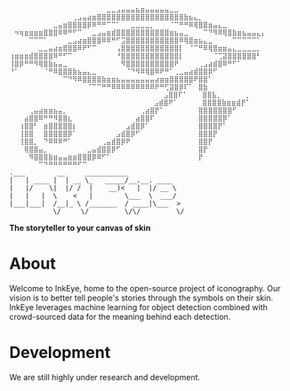 ```
⠀⠀⠀⠀⠀⠀⠀⠀⠀⠀⠀⠀⠀⠀⠀⠀⠀⠀⠀⠀⣀⣀⣠⣤⣤⣤⣦⣶⣤⣤⣤⣤⣤⣀⣀
⠀⠀⠀⠀⠀⠀⠀⠀⠀⠀⠀⠀⠀⢀⣠⣤⣴⣶⣿⣿⣿⣿⣿⣿⣿⣿⣿⣿⣿⣿⣿⣿⣿⣿⣿⣿⣷⣦⣄⡀
⠀⠀⠀⠀⠀⠀⠀⠀⠀⣀⣤⣶⣿⣿⣿⣿⡿⠿⠛⠛⠉⠉⠁⠀⠀⣀⣀⣀⣀⡀⠀⠀⠀⠈⠉⠛⠛⠿⢿⣿⣿⣶⣤⣄⣀
⠀⠲⢶⣶⣶⣶⣶⣿⣿⣿⠿⠿⠛⠋⠉⠀⠀⣀⣠⣤⣶⣾⣿⣿⣿⣿⣿⣿⣿⣿⣿⣿⣿⣶⣦⣤⣀⠀⠀⠀⠉⠙⠻⠿⢿⣿⣷⣶⣦⣤⣤⣄⡄
⠀⠀⠀⠀⠉⠉⠉⠁⠀⠀⠀⠀⣀⣠⣴⣶⣿⣿⣿⠿⠿⠛⠋⣩⣿⣿⣿⣿⣿⣿⣿⣿⣿⣿⣿⠿⢿⣿⣶⣦⣄⣀⠀⠀⠀⠀⠉⠉⠉⠉⠉⠁
⠀⠀⠀⠀⠀⠀⣀⣀⣤⣴⣶⣿⣿⣿⠿⠟⠋⠉⠀⠀⠀⠀⢠⣿⣿⣿⣿⣿⣿⣿⣿⣿⣿⣿⣿⡇⠀⠈⠉⠛⠿⢿⣿⣶⣶⣤⣄⣀⣀⣀⣀⡀
⢰⣶⣶⣶⣾⣿⣿⣿⣿⠿⠛⠋⠉⠀⠀⠀⠀⠀⠀⠀⠀⠀⠘⣿⣿⣿⣿⣿⣿⣿⣿⣿⣿⣿⣿⡇⠀⠀⠀⠀⠀⠀⠈⢉⣽⣿⣿⣿⣿⣿⣿⠃
⢸⣿⡿⠛⠛⠻⢿⣿⣷⣦⣤⣀⠀⠀⠀⠀⠀⠀⠀⠀⠀⠀⠀⠻⣿⣿⣿⣿⣿⣿⣿⣿⣿⣿⠟⠀⠀⠀⠀⢀⣠⣴⣾⣿⠿⠛⠋⠁
⠘⠁⠀⠀⠀⠀⠀⠈⠛⠿⣿⣿⣿⣷⣦⣤⣄⣀⠀⠀⠀⠀⠀⠀⠈⠙⠻⠿⢿⣿⠿⠟⠛⠁⢀⣀⣤⣴⣾⣿⣿⡿⠋
⠀⠀⠀⠀⠀⠀⠀⠀⠀⠀⠀⠉⠙⠻⠿⣿⣿⣿⣿⣷⣶⣶⣦⣤⣤⣤⣤⣤⣤⣤⣴⣶⣶⣿⣿⣿⣿⣿⠟⣿⣿⠁
⠀⠀⠀⠀⠀⠀⠀⠀⠀⠀⠀⠀⠀⠀⠀⠀⠈⠉⠉⠛⠛⠿⠿⠿⠿⠿⠿⠿⠿⠿⠟⠛⢋⣽⣿⡿⠏⠁⠀⣿⣷
⠀⠀⠀⠀⠀⠀⠀⠀⠀⠀⠀⠀⠀⠀⠀⠀⠀⠀⠀⠀⠀⠀⠀⠀⠀⠀⠀⠀⠀⠀ ⠀⣠⣿⣿⠏⠁⠀⠀⠀⣿⣿⣧⡀⠀⠀⠀⠀⠀⡀
⠀⠀⠀⠀⠀⠀⠀⠀⠀⠀⠀⠀⠀⠀⠀⠀⠀⠀⠀⠀⠀⠀⠀⠀⠀⠀⠀⠀ ⠀⣠⣾⣿⠟⠁⠀⠀⠀⠀⠀⣿⣿⣿⣿⣷⣶⣶⣾⡟⠁
⠀⠀⠀⠀⢀⣤⣴⣶⣶⣦⣤⡀⠀⠀⠀⠀⠀⠀⠀⠀⠀⠀⠀⠀⠀⠀⠀⢀⣴⣿⡟⠁⠀⠀⠀⠀⠀⠀⠀⣿⣿⣿⣿⣿⣿⣿⠋
⠀⠀⠀⣴⣿⣿⠿⠛⠛⠻⣿⣿⣆⠀⠀⠀⠀⠀⠀⠀⠀⠀⠀⠀⠀⠀⣴⣿⣿⠏⠀⠀⠀⠀⠀⠀⠀⠀⠀⣿⣿⣿⣿⣿⡿⠁
⠀⠀⢰⣿⣿⠃⠀⣶⣿⣿⣿⣿⣿⡆⠀⠀⠀⠀⠀⠀⠀⠀⠀⠀⣠⣾⣿⡿⠁⠀⠀⠀⠀⠀⠀⠀⠀⠀⠀⣿⣿⣿⣿⡟⠁
⠀⠀⢸⣿⣿⠀⠀⣿⣿⣿⣿⣿⡿⠁⠀⠀⠀⠀⠀⠀⠀⠀⣠⣾⣿⡿⠋⠀⠀⠀⠀⠀⠀⠀⠀⠀⠀⠀⠀⣿⣿⣿⡟
⠀⠀⢸⣿⣿⡀⠀⠙⠿⠿⠿⠛⠁⠀⠀⠀⠀⠀⠀⢀⣤⣾⣿⡿⠟⠀⠀⠀⠀⠀⠀⠀⠀⠀⠀⠀⠀⠀⠀⣿⣿⡟
⠀⠀⠀⢿⣿⣿⣤⡀⠀⠀⠀⠀⠀⠀⠀⠀⣀⣤⣾⣿⣿⡿⠋⠀⠀⠀⠀⠀⠀⠀⠀⠀⠀⠀⠀⠀⠀⠀⠀⣿⡟
⠀⠀⠀⠀⠻⣿⣿⣿⣷⣶⣤⣤⣶⣶⣿⣿⣿⡿⠿⠋⠁⠀⠀⠀⠀⠀⠀⠀⠀⠀⠀⠀⠀⠀⠀⠀⠀⠀⠀⡟
⠀⠀⠀⠀⠀⠀⠉⠙⠛⠛⠛⠛⠛⠛⠋⠉⠀⠀
.___        __     ___________
|   | ____ |  | __ \_   _____/__.__. ____
|   |/    \|  |/ /  |    __)<   |  |/ __ \
|   |   |  \    <   |        \___  \  ___/
|___|___|  /__|_ \ /_______  / ____|\___  >
⠀⠀⠀⠀⠀⠀⠀⠀⠀\/     \/         \/\/         \/
```
**The storyteller to your canvas of skin**
# About
Welcome to InkEye, home to the open-source project of iconography. Our vision is to better tell people's stories through the symbols on their skin. InkEye leverages machine learning for object detection combined with crowd-sourced data for the meaning behind each detection.
# Development
We are still highly under research and development.
